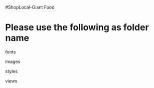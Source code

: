 #ShopLocal-Giant Food

Please use the following as folder name
========================================

fonts

images

styles

views
